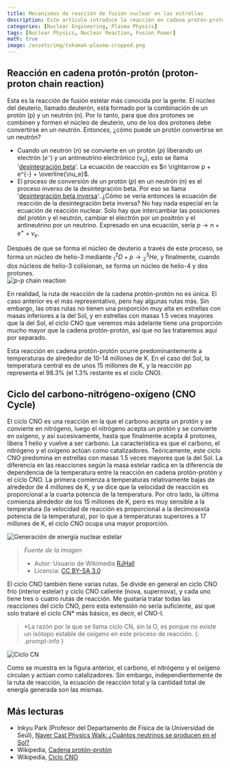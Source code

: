 ```yaml
---
title: Mecanismos de reacción de fusión nuclear en las estrellas
description: Este artículo introduce la reacción en cadena protón-protón y el ciclo CNO, que son reacciones de fusión nuclear que ocurren en el núcleo de las estrellas. Es un ensayo que escribí para una actividad del club de ciencias de la escuela cuando estaba en el primer año de secundaria. A diferencia de otras publicaciones, está escrito en un estilo coloquial, pero lo subo tal como estaba originalmente con fines de archivo.
categories: [Nuclear Engineering, Plasma Physics]
tags: [Nuclear Physics, Nuclear Reaction, Fusion Power]
math: true
image: /assets/img/tokamak-plasma-cropped.png
---
```

## Reacción en cadena protón-protón (proton-proton chain reaction)
Esta es la reacción de fusión estelar más conocida por la gente. El núcleo del deuterio, llamado deuterón, está formado por la combinación de un protón (p) y un neutrón (n). Por lo tanto, para que dos protones se combinen y formen el núcleo de deuterio, uno de los dos protones debe convertirse en un neutrón. Entonces, ¿cómo puede un protón convertirse en un neutrón?

- Cuando un neutrón ($n$) se convierte en un protón ($p$) liberando un electrón ($e⁻$) y un antineutrino electrónico ($\nu_e$), esto se llama '[desintegración beta](/posts/Nuclear-Stability-and-Radioactive-Decay/#音の-ベタ崩壊beta--decay)'. La ecuación de reacción es $n \rightarrow p + e^{-} + \overline{\nu_e}$.
- El proceso de conversión de un protón ($p$) en un neutrón ($n$) es el proceso inverso de la desintegración beta. Por eso se llama '[desintegración beta inversa](/posts/Nuclear-Stability-and-Radioactive-Decay/#陽の-ベタ崩壊beta-decay)'. ¿Cómo se vería entonces la ecuación de reacción de la desintegración beta inversa? No hay nada especial en la ecuación de reacción nuclear. Solo hay que intercambiar las posiciones del protón y el neutrón, cambiar el electrón por un positrón y el antineutrino por un neutrino. Expresado en una ecuación, sería $p \rightarrow n + e^{+} + \nu_e$.

Después de que se forma el núcleo de deuterio a través de este proceso, se forma un núcleo de helio-3 mediante $^2_1D + p \rightarrow {^3_2He}$, y finalmente, cuando dos núcleos de helio-3 colisionan, se forma un núcleo de helio-4 y dos protones.  
![p-p chain reaction](https://upload.wikimedia.org/wikipedia/commons/8/85/Fusion_in_the_Sun.svg)

En realidad, la ruta de reacción de la cadena protón-protón no es única. El caso anterior es el más representativo, pero hay algunas rutas más. Sin embargo, las otras rutas no tienen una proporción muy alta en estrellas con masas inferiores a la del Sol, y en estrellas con masas 1.5 veces mayores que la del Sol, el ciclo CNO que veremos más adelante tiene una proporción mucho mayor que la cadena protón-protón, así que no las trataremos aquí por separado.

Esta reacción en cadena protón-protón ocurre predominantemente a temperaturas de alrededor de 10-14 millones de K. En el caso del Sol, la temperatura central es de unos 15 millones de K, y la reacción pp representa el 98.3% (el 1.3% restante es el ciclo CNO).

## Ciclo del carbono-nitrógeno-oxígeno (CNO Cycle)
El ciclo CNO es una reacción en la que el carbono acepta un protón y se convierte en nitrógeno, luego el nitrógeno acepta un protón y se convierte en oxígeno, y así sucesivamente, hasta que finalmente acepta 4 protones, libera 1 helio y vuelve a ser carbono. La característica es que el carbono, el nitrógeno y el oxígeno actúan como catalizadores. Teóricamente, este ciclo CNO predomina en estrellas con masas 1.5 veces mayores que la del Sol. La diferencia en las reacciones según la masa estelar radica en la diferencia de dependencia de la temperatura entre la reacción en cadena protón-protón y el ciclo CNO. La primera comienza a temperaturas relativamente bajas de alrededor de 4 millones de K, y se dice que la velocidad de reacción es proporcional a la cuarta potencia de la temperatura. Por otro lado, la última comienza alrededor de los 15 millones de K, pero es muy sensible a la temperatura (la velocidad de reacción es proporcional a la decimosexta potencia de la temperatura), por lo que a temperaturas superiores a 17 millones de K, el ciclo CNO ocupa una mayor proporción.

![Generación de energía nuclear estelar](https://upload.wikimedia.org/wikipedia/commons/5/5b/Nuclear_energy_generation.svg)
> *Fuente de la imagen*
> - Autor: Usuario de Wikimedia [RJHall](https://commons.wikimedia.org/wiki/User:RJHall)
> - Licencia: [CC BY-SA 3.0](https://creativecommons.org/licenses/by-sa/3.0/)

El ciclo CNO también tiene varias rutas. Se divide en general en ciclo CNO frío (interior estelar) y ciclo CNO caliente (nova, supernova), y cada uno tiene tres o cuatro rutas de reacción. Me gustaría tratar todas las reacciones del ciclo CNO, pero esta extensión no sería suficiente, así que solo trataré el ciclo CN* más básico, es decir, el CNO-I.

> *La razón por la que se llama ciclo CN, sin la O, es porque no existe un isótopo estable de oxígeno en este proceso de reacción.
{: .prompt-info }

![Ciclo CN](https://upload.wikimedia.org/wikipedia/commons/2/21/CNO_Cycle.svg)

Como se muestra en la figura anterior, el carbono, el nitrógeno y el oxígeno circulan y actúan como catalizadores. Sin embargo, independientemente de la ruta de reacción, la ecuación de reacción total y la cantidad total de energía generada son las mismas.

## Más lecturas
- Inkyu Park (Profesor del Departamento de Física de la Universidad de Seúl), [Naver Cast Physics Walk: ¿Cuántos neutrinos se producen en el Sol?](https://terms.naver.com/entry.naver?docId=4125519&cid=58941&categoryId=58960)
- Wikipedia, [Cadena protón-protón](https://en.wikipedia.org/wiki/Proton%E2%80%93proton_chain)
- Wikipedia, [Ciclo CNO](https://en.wikipedia.org/wiki/CNO_cycle)
